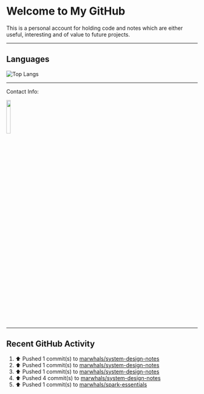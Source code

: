 # Welcome to My GitHub

This is a personal account for holding code and notes which are either useful, interesting and of value to future projects.

---
## Languages

![Top Langs](https://github-readme-stats.vercel.app/api/top-langs/?username=marwhals&layout=compact&bg_color=282c34&text_color=ffffff&title_color=ff5733)
 
---
Contact Info:

<a href="https://www.linkedin.com/in/marjanmubarok/">
  <img src="https://upload.wikimedia.org/wikipedia/commons/0/01/LinkedIn_Logo.svg" width="15%">
</a>

---

## Recent GitHub Activity

<!--RECENT_ACTIVITY:start-->
1. ⬆️ Pushed 1 commit(s) to [marwhals/system-design-notes](https://github.com/marwhals/system-design-notes)<br>
2. ⬆️ Pushed 1 commit(s) to [marwhals/system-design-notes](https://github.com/marwhals/system-design-notes)<br>
3. ⬆️ Pushed 1 commit(s) to [marwhals/system-design-notes](https://github.com/marwhals/system-design-notes)<br>
4. ⬆️ Pushed 4 commit(s) to [marwhals/system-design-notes](https://github.com/marwhals/system-design-notes)<br>
5. ⬆️ Pushed 1 commit(s) to [marwhals/spark-essentials](https://github.com/marwhals/spark-essentials)<br>
<!--RECENT_ACTIVITY:end-->

